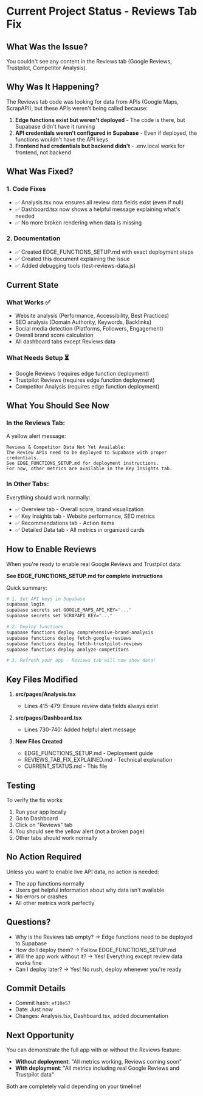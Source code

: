 # Current Project Status - Reviews Tab Fix

## What Was the Issue?

You couldn't see any content in the Reviews tab (Google Reviews, Trustpilot, Competitor Analysis).

## Why Was It Happening?

The Reviews tab code was looking for data from APIs (Google Maps, ScrapAPI), but these APIs weren't being called because:

1. **Edge functions exist but weren't deployed** - The code is there, but Supabase didn't have it running
2. **API credentials weren't configured in Supabase** - Even if deployed, the functions wouldn't have the API keys
3. **Frontend had credentials but backend didn't** - .env.local works for frontend, not backend

## What Was Fixed?

### 1. Code Fixes
- ✅ Analysis.tsx now ensures all review data fields exist (even if null)
- ✅ Dashboard.tsx now shows a helpful message explaining what's needed
- ✅ No more broken rendering when data is missing

### 2. Documentation
- ✅ Created EDGE_FUNCTIONS_SETUP.md with exact deployment steps
- ✅ Created this document explaining the issue
- ✅ Added debugging tools (test-reviews-data.js)

## Current State

### What Works ✅
- Website analysis (Performance, Accessibility, Best Practices)
- SEO analysis (Domain Authority, Keywords, Backlinks)
- Social media detection (Platforms, Followers, Engagement)
- Overall brand score calculation
- All dashboard tabs except Reviews data

### What Needs Setup ⏳
- Google Reviews (requires edge function deployment)
- Trustpilot Reviews (requires edge function deployment)
- Competitor Analysis (requires edge function deployment)

## What You Should See Now

### In the Reviews Tab:
A yellow alert message:
```
Reviews & Competitor Data Not Yet Available:
The Review APIs need to be deployed to Supabase with proper credentials.
See EDGE_FUNCTIONS_SETUP.md for deployment instructions.
For now, other metrics are available in the Key Insights tab.
```

### In Other Tabs:
Everything should work normally:
- ✅ Overview tab - Overall score, brand visualization
- ✅ Key Insights tab - Website performance, SEO metrics
- ✅ Recommendations tab - Action items
- ✅ Detailed Data tab - All metrics in organized cards

## How to Enable Reviews

When you're ready to enable real Google Reviews and Trustpilot data:

**See EDGE_FUNCTIONS_SETUP.md for complete instructions**

Quick summary:
```bash
# 1. Set API keys in Supabase
supabase login
supabase secrets set GOOGLE_MAPS_API_KEY="..."
supabase secrets set SCRAPAPI_KEY="..."

# 2. Deploy functions
supabase functions deploy comprehensive-brand-analysis
supabase functions deploy fetch-google-reviews
supabase functions deploy fetch-trustpilot-reviews
supabase functions deploy analyze-competitors

# 3. Refresh your app - Reviews tab will now show data!
```

## Key Files Modified

1. **src/pages/Analysis.tsx**
   - Lines 415-479: Ensure review data fields always exist

2. **src/pages/Dashboard.tsx**
   - Lines 730-740: Added helpful alert message

3. **New Files Created**
   - EDGE_FUNCTIONS_SETUP.md - Deployment guide
   - REVIEWS_TAB_FIX_EXPLAINED.md - Technical explanation
   - CURRENT_STATUS.md - This file

## Testing

To verify the fix works:

1. Run your app locally
2. Go to Dashboard
3. Click on "Reviews" tab
4. You should see the yellow alert (not a broken page)
5. Other tabs should work normally

## No Action Required

Unless you want to enable live API data, no action is needed:
- The app functions normally
- Users get helpful information about why data isn't available
- No errors or crashes
- All other metrics work perfectly

## Questions?

- Why is the Reviews tab empty? → Edge functions need to be deployed to Supabase
- How do I deploy them? → Follow EDGE_FUNCTIONS_SETUP.md
- Will the app work without it? → Yes! Everything except review data works fine
- Can I deploy later? → Yes! No rush, deploy whenever you're ready

## Commit Details

- Commit hash: `ef10e57`
- Date: Just now
- Changes: Analysis.tsx, Dashboard.tsx, added documentation

## Next Opportunity

You can demonstrate the full app with or without the Reviews feature:
- **Without deployment**: "All metrics working, Reviews coming soon"
- **With deployment**: "All metrics including real Google Reviews and Trustpilot data"

Both are completely valid depending on your timeline!
